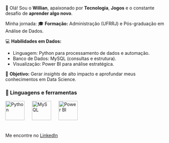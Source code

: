 👋 Olá! Sou o **Willian**, apaixonado por **Tecnologia**, **Jogos** e o constante desafio de **aprender algo novo**.

Minha jornada:
🎓 **Formação:** Administração (UFRRJ) e Pós-graduação em Análise de Dados.

💻 **Habilidades em Dados:**
* Linguagem: Python para processamento de dados e automação.
* Banco de Dados: MySQL (consultas e estrutura).
* Visualização: Power BI para análise estratégica.

🎯 **Objetivo:** Gerar *insights* de alto impacto e aprofundar meus conhecimentos em Data Science.

### 🧰 Linguagens e ferramentas

<img align="left" alt="Python" title="Python" width="60px" style="padding-right:20px;" src="https://cdn.jsdelivr.net/gh/devicons/devicon@latest/icons/python/python-original.svg" />
<img align="left" alt="MySQL" title="MySQL" width="60px" style="padding-right:20px;" src="https://cdn.jsdelivr.net/gh/devicons/devicon@latest/icons/mysql/mysql-plain-wordmark.svg" />
<img align="left" alt="Power BI" title="Power BI" width="60px" style="padding-right:20px;" src="https://upload.wikimedia.org/wikipedia/commons/c/cf/New_Power_BI_Logo.svg" />
</br>
</br>
</br>
</br>
</br>


Me encontre no [LinkedIn](https://www.linkedin.com/in/willian-ferreira-879b501b8/)
